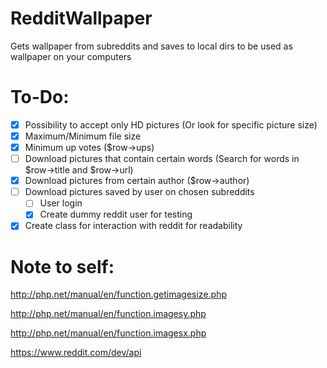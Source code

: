 # RedditWallpaper
Gets wallpaper from subreddits and saves to local dirs to be used as wallpaper on your computers

# To-Do:

- [X] Possibility to accept only HD pictures (Or look for specific picture size)
- [x] Maximum/Minimum file size
- [x] Minimum up votes ($row->ups)
- [ ] Download pictures that contain certain words (Search for words in $row->title and $row->url)
- [x] Download pictures from certain author ($row->author)
- [ ] Download pictures saved by user on chosen subreddits
  - [ ] User login
  - [x] Create dummy reddit user for testing
- [x] Create class for interaction with reddit for readability

# Note to self:
http://php.net/manual/en/function.getimagesize.php

http://php.net/manual/en/function.imagesy.php

http://php.net/manual/en/function.imagesx.php

https://www.reddit.com/dev/api
